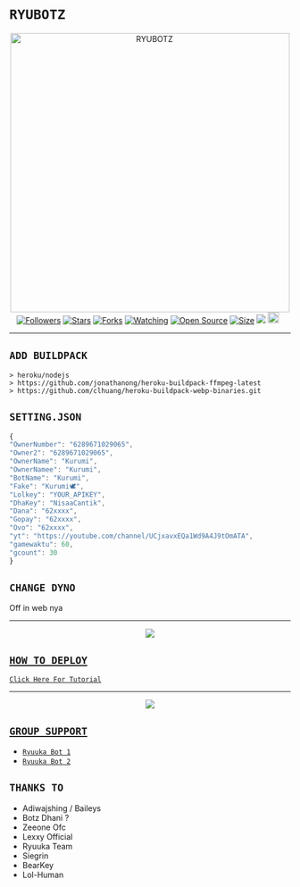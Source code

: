 # ```RYUBOTZ```
<p align="center">
<img src="https://telegra.ph/file/2c1f9f6c417735265715e.jpg" alt="RYUBOTZ" width="500"/>
<a href="https://github.com/YdzAja/followers"><img title="Followers" src="https://img.shields.io/github/followers/YdzAja?color=red&style=flat-square"></a>
<a href="https://github.com/YdzAja/RyuBotz/stargazers/"><img title="Stars" src="https://img.shields.io/github/stars/YdzAja/RyuBotz?color=blue&style=flat-square"></a>
<a href="https://github.com/YdzAja/RyuBotz/network/members"><img title="Forks" src="https://img.shields.io/github/forks/YdzAja/RyuBotz?color=red&style=flat-square"></a>
<a href="https://github.com/YdzAja/RyuBotz/watchers"><img title="Watching" src="https://img.shields.io/github/watchers/YdzAja/RyuBotz?label=Watchers&color=blue&style=flat-square"></a>
<a href="https://github.com/YdzAja/RyuBotz"><img title="Open Source" src="https://badges.frapsoft.com/os/v2/open-source.svg?v=103"></a>
<a href="https://github.com/YdzAja/RyuBotz/"><img title="Size" src="https://img.shields.io/github/repo-size/YdzAja/Alphabot7?style=flat-square&color=green"></a>
<a href="https://hits.seeyoufarm.com"><img src="https://hits.seeyoufarm.com/api/count/incr/badge.svg?url=https%3A%2F%2Fgithub.com%2FYdzAja%2FRyuBotz&count_bg=%2379C83D&title_bg=%23555555&icon=probot.svg&icon_color=%2300FF6D&title=hits&edge_flat=false"/></a>
<a href="https://github.com/YdzAja/RyuBotz/graphs/commit-activity"><img height="20" src="https://img.shields.io/badge/Maintained%3F-yes-green.svg"></a>&nbsp;&nbsp;
</p>
<p align='center'>
    </p>

-------

## `ADD BUILDPACK`

```
> heroku/nodejs
> https://github.com/jonathanong/heroku-buildpack-ffmpeg-latest
> https://github.com/clhuang/heroku-buildpack-webp-binaries.git
```

## `SETTING.JSON`

```ts
{
"OwnerNumber": "6289671029065",
"Owner2": "6289671029065", 
"OwnerName": "Kurumi",
"OwnerNamee": "Kurumi", 
"BotName": "Kurumi",
"Fake": "Kurumi🕊",
"Lolkey": "YOUR_APIKEY", 
"DhaKey": "NisaaCantik", 
"Dana": "62xxxx", 
"Gopay": "62xxxx", 
"Ovo": "62xxxx",
"yt": "https://youtube.com/channel/UCjxavxEQa1Wd9A4J9tOmATA", 
"gamewaktu": 60,
"gcount": 30
}
```
## `CHANGE DYNO`

Off in web nya

----------

<p align="center">
  <a href="https://youtu.be/cCY_jLlw2n0"><img src="https://telegra.ph/file/57050390a1e3372856f81.jpg" />
</p>

## ```HOW TO DEPLOY```

[`Click Here For Tutorial`](https://youtu.be/cCY_jLlw2n0)<br>

----------

<p align="center">
  <a href="https://youtu.be/cCY_jLlw2n0"><img src="https://telegra.ph/file/ec4e20402f3fb36d42554.jpg" />
</p>


## ```GROUP SUPPORT```

- [`Ryuuka Bot 1`](https://chat.whatsapp.com/LtlEVtptLLBIGcvgS7kzmS)
- [`Ryuuka Bot 2`](https://chat.whatsapp.com/KYFdPsjHKIr5ToVIqOAunE)

## `THANKS TO`

- Adiwajshing / Baileys
- Botz Dhani ?
- Zeeone Ofc
- Lexxy Official
- Ryuuka Team
- Siegrin
- BearKey
- Lol-Human
